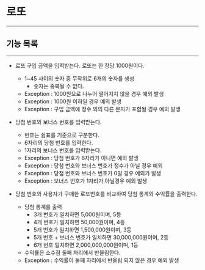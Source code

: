 # 로또

---

## 기능 목록

---

- 로또 구입 금액을 입력받는다. 로또는 한 장당 1000원이다.
  - 1~45 사이의 숫자 중 무작위로 6개의 숫자를 생성
    - 숫자는 중복될 수 없다.
  - Exception : 1000원으로 나누어 떨어지지 않을 경우 예외 발생
  - Exception : 1000원 이하일 경우 예외 발생
  - Exception : 구입 금액에 정수 외의 다른 문자가 포함될 경우 예외 발생


- 당첨 번호와 보너스 번호를 입력받는다.
  - 번호는 쉼표를 기준으로 구분한다.
  - 6자리의 당첨 번호를 입력한다.
  - 1자리의 보너스 번호를 입력받는다.
  - Exception : 당첨 번호가 6자리가 아니면 예외 발생
  - Exception : 당첨 번호와 보너스 번호가 정수가 아닐 경우 예외
  - Exception : 당첨 번호와 보너스 번호가 0일 경우 예외가 발생
  - Exception : 보너스 번호가 1자리가 아닐경우 예외 발생


- 당첨 번호와 사용자가 구매한 로또번호를 비교하여 당첨 통계와 수익률을 출력한다.
  - 당첨 통계를 출력
    - 3개 번호가 일치하면 5,000원이며, 5등
    - 4개 번호가 일치하면 50,000원이며, 4등
    - 5개 번호가 일치하면 1,500,000원이며, 3등
    - 5개 번호 + 보너스 번호가 일치하면 30,000,000원이며, 2등
    - 6개 번호 일치하면 2,000,000,000원이며, 1등
  - 수익률은 소수점 둘째 자리에서 반올림한다.
  - Exception : 수익률이 둘째 자리에서 반올림 되지 않은 경우 예외 발생


